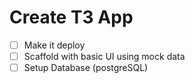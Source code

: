 # Create T3 App

 - [ ] Make it deploy 
 - [ ] Scaffold with basic UI using mock data
 - [ ] Setup Database (postgreSQL)